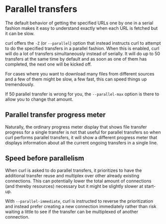 # Parallel transfers

The default behavior of getting the specified URLs one by one in a serial
fashion makes it easy to understand exactly when each URL is fetched but it
can be slow.

curl offers the `-Z` (or `--parallel`) option that instead instructs curl to
attempt to do the specified transfers in a parallel fashion. When this is
enabled, curl will do a lot of transfers simultaneously instead of
serially. It will do up to 50 transfers at the same time by default and as
soon as one of them has completed, the next one will be kicked off.

For cases where you want to download many files from different sources and a
few of them might be slow, a few fast, this can speed things up tremendously.

If 50 parallel transfer is wrong for you, the `--parallel-max` option is there
to allow you to change that amount.

## Parallel transfer progress meter

Naturally, the ordinary progress meter display that shows file transfer
progress for a single transfer is not that useful for parallel transfers so
when curl performs parallel transfers, it will show a different progress meter
that displays information about all the current ongoing transfers in a single
line.

## Speed before parallelism

When curl is asked to do parallel transfers, it prioritizes to have the
additional transfer reuse and multiplex over other already existing
connections. This can potentially lower the total amount of connections (and
thereby resources) necessary but it might be slightly slower at start-up.

With `--parallel-immediate`, curl is instructed to reverse the prioritization
and instead prefer creating a new connection immediately rather than risk
waiting a little to see if the transfer can be multiplexed of another
connection.
